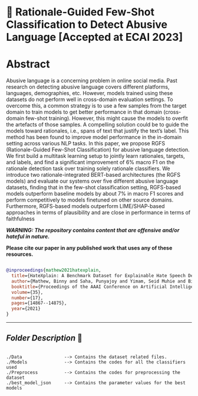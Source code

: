 # :mag_right: Rationale-Guided Few-Shot Classification to Detect Abusive Language [Accepted at ECAI 2023]

# Abstract

Abusive language is a concerning problem in online social media. Past research on detecting abusive language covers different platforms, languages, demographies, etc. However, models trained using these datasets do not perform well in cross-domain evaluation settings. To overcome this, a common strategy is to use a few samples from the target domain to train models to get better performance in that domain (cross-domain few-shot training). However, this might cause the models to overfit the artefacts of those samples. A compelling solution could be to guide the models toward rationales, i.e., spans of text that justify the text’s label. This method has been found to improve model performance in the in-domain setting across various NLP tasks. In this paper, we propose RGFS (Rationale-Guided Few-Shot Classification) for abusive language detection. We first build a multitask learning setup to jointly learn rationales, targets, and labels, and find a significant improvement of 6% macro F1 on the rationale detection task over training solely rationale classifiers. We introduce two rationale-integrated BERT-based architectures (the RGFS models) and evaluate our systems over five different abusive language datasets, finding that in the few-shot classification setting, RGFS-based models outperform baseline models by about 7% in macro F1 scores and perform competitively to models finetuned on other source domains. Furthermore, RGFS-based models outperform LIME/SHAP-based approaches in terms of plausibility and are close in performance in terms of faithfulness

***WARNING: The repository contains content that are offensive and/or hateful in nature.***

**Please cite our paper in any published work that uses any of these resources.**

~~~bibtex

@inproceedings{mathew2021hatexplain,
  title={HateXplain: A Benchmark Dataset for Explainable Hate Speech Detection},
  author={Mathew, Binny and Saha, Punyajoy and Yimam, Seid Muhie and Biemann, Chris and Goyal, Pawan and Mukherjee, Animesh},
  booktitle={Proceedings of the AAAI Conference on Artificial Intelligence},
  volume={35},
  number={17},
  pages={14867--14875},
  year={2021}
}


~~~

------------------------------------------
***Folder Description*** :open_file_folder:	
------------------------------------------
~~~

./Data                --> Contains the dataset related files.
./Models              --> Contains the codes for all the classifiers used
./Preprocess  	      --> Contains the codes for preprocessing the dataset	
./best_model_json     --> Contains the parameter values for the best models

~~~
